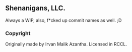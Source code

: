 ## Shenanigans, LLC.

Always a WIP, also, f*cked up commit names as well. ;D

### Copyright

Originally made by Irvan Malik Azantha. Licensed in RCCL.
